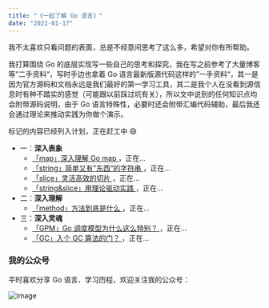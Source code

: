 ```yaml
---
title: "《一起了解 Go 语言》"
date: "2021-01-17"
---
```


我不太喜欢只看问题的表面，总是不经意间思考了这么多，希望对你有所帮助。

我打算围绕 Go 的底层实现写一些自己的思考和探究，我在写之前参考了大量博客等”二手资料“，写时手边也拿着 Go 语言最新版源代码这样的”一手资料“，其一是因为官方源码和文档永远是我们最好的第一学习工具，其二是我个人在没看到源信息时有种不踏实的感觉（可能跟以前踩过坑有关），所以文中说到的任何知识点均会附带源码说明，由于 Go 语言特殊性，必要时还会附带汇编代码辅助，最后我还会通过理论来推动实践为你做个演示。

标记的内容已经列入计划，正在赶工中 😄

- 一：**深入表象**
  - [「map」深入理解 Go map ](/posts/go/map)，正在...
  - [「string」简单又有”东西“的字符串 ](/posts/http)，正在...
  - [「slice」灵活高效的切片 ](/posts/http)，正在...
  - [「string&slice」用理论驱动实践 ](/posts/http)，正在...
- 二：**深入理解**
  - [「method」方法到底是什么 ](/posts/http)，正在...
- 三：**深入灵魂**
  - [「GPM」Go 调度模型为什么这么特别？ ](/posts/http)，正在...
  - [「GC」入个 GC 算法的门？ ](/posts/http)，正在...

### 我的公众号

平时喜欢分享 Go 语言、学习历程，欢迎关注我的公众号：

![image](https://blogimagee.oss-cn-beijing.aliyuncs.com/images/qrcode_for_gh_8b9d3fa3063c_344.jpg)
